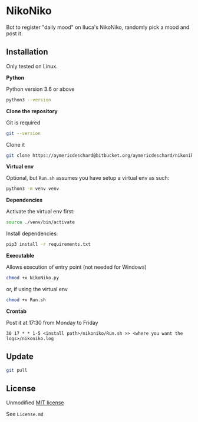 # NikoNiko

Bot to register "daily mood" on Iluca's NikoNiko, randomly pick a mood and post it.

## Installation

Only tested on Linux.

**Python**

Python version 3.6 or above

```bash
python3 --version
```

**Clone the repository**

Git is required
```bash
git --version
```

Clone it
```bash
git clone https://aymericdeschard@bitbucket.org/aymericdeschard/nikoniko.git
```

**Virtual env**

Optional, but `Run.sh` assumes you have setup a virtual env as such:

```bash
python3 -m venv venv
```

**Dependencies**

Activate the virtual env first:
```bash
source ./venv/bin/activate
```

Install dependencies:

```bash
pip3 install -r requirements.txt
```

**Executable**

Allows execution of entry point (not needed for Windows)
```bash
chmod +x NikoNiko.py
```
or, if using the virtual env
```bash
chmod +x Run.sh
```

**Crontab**

Post it at 17:30 from Monday to Friday

```
30 17 * * 1-5 <install path>/nikoniko/Run.sh >> <where you want the logs>/nikoniko.log
```

## Update

```bash
git pull
```


## License
Unmodified [MIT license](https://opensource.org/licenses/MIT)

See `License.md`
